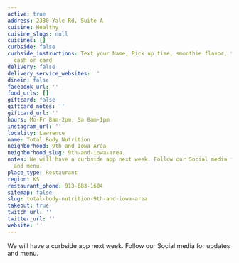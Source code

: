 ```yaml
---
active: true
address: 2330 Yale Rd, Suite A
cuisine: Healthy
cuisine_slugs: null
cuisines: []
curbside: false
curbside_instructions: Text your Name, Pick up time, smoothie flavor, tea flavor,
  cash or card
delivery: false
delivery_service_websites: ''
dinein: false
facebook_url: ''
food_urls: []
giftcard: false
giftcard_notes: ''
giftcard_url: ''
hours: Mo-Fr 8am-2pm; Sa 8am-1pm
instagram_url: ''
locality: Lawrence
name: Total Body Nutrition
neighborhood: 9th and Iowa Area
neighborhood_slug: 9th-and-iowa-area
notes: We will have a curbside app next week. Follow our Social media for updates
  and menu.
place_type: Restaurant
region: KS
restaurant_phone: 913-683-1604
sitemap: false
slug: total-body-nutrition-9th-and-iowa-area
takeout: true
twitch_url: ''
twitter_url: ''
website: ''
---
```


We will have a curbside app next week. Follow our Social media for updates and menu.
